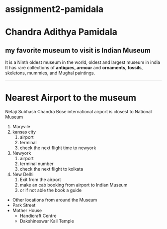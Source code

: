 # assignment2-pamidala
# Chandra Adithya Pamidala
## my favorite museum to visit is Indian Museum

It is a Ninth oldest museum in the world, oldest and largest museum in india
It has rare collections of **antiques, armour** and **ornaments, fossils**, skeletons, mummies, and Mughal paintings.

***

# Nearest Airport to the museum
Netaji Subhash Chandra Bose international airport is closest to National Museum
1. Maryvile
2. kansas city   
    1. airport
    2. terminal 
    3. check the next flight time to newyork
3. Newyork
    1. airport
    2. terminal number
    3. check the next flight to kolkata 
4. New Delhi
    1. Exit from the airport
    2. make an cab booking from airport to Indian Museum
    3. or if not able the book a guide

* Other locations from around the Museum
* Park Street
* Mother House
    * Handicraft Centre
    * Dakshineswar Kail Temple
 